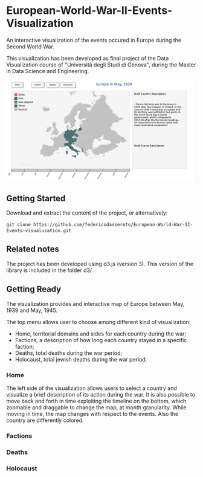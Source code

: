 # European-World-War-II-Events-Visualization

An interactive visualization of the events occured in Europe during the Second World War.

This visualization has been developed as final project of the Data Visualization course of "Università degli Studi di Genova", during the Master in Data Science and Engineering.

![Alt text](home.png?raw=true "Title")

## Getting Started

Download and extract the content of the project, or alternatively:

```
git clone https://github.com/federicodassereto/European-World-War-II-Events-visualuzation.git
```

## Related notes

The project has been developed using d3.js (version 3). This version of the library is included in the folder d3/ .


## Getting Ready

The visualization provides and interactive map of Europe between May, 1939 and May, 1945.

The top menu allows user to choose among different kind of visualization:
  * Home, territorial domains and sides for each country during the war;
  * Factions, a description of how long each country stayed in a specific faction;
  * Deaths, total deaths during the war period;
  * Holocaust, total jewish deaths during the war period.


### Home
The left side of the visualization allows users to select a country and visualize a brief description of its action during the war. It is also possible to move back and forth in time exploiting the timeline on the bottom, which zoomable and draggable to change the map, at month granularity. While moving in time, the map changes with respect to the events. Also the country are differently colored.

### Factions

### Deaths

### Holocaust

